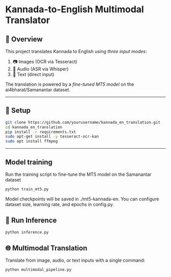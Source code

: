# Kannada-to-English Multimodal Translator

## 📌 Overview
This project translates Kannada to English using *three input modes*:
1. 📷 Images (OCR via Tesseract)
2. 🎤 Audio (ASR via Whisper)
3. 📝 Text (direct input)

The translation is powered by a *fine-tuned MT5 model* on the ai4bharat/Samanantar dataset.

---

## 🚀 Setup

```bash
git clone https://github.com/yourusername/kannada_en_translation.git
cd kannada_en_translation
pip install -r requirements.txt
sudo apt-get install -y tesseract-ocr-kan
sudo apt install ffmpeg
 ```
---

## Model training
Run the training script to fine-tune the MT5 model on the Samanantar dataset
```bash
python train_mt5.py
```
Model checkpoints will be saved in ./mt5-kannada-en.
You can configure dataset size, learning rate, and epochs in config.py.

## 🔮 Run Inference

```bash
python inference.py
```
## 🌐 Multimodal Translation
Translate from image, audio, or text inputs with a single command:
```bash
python multimodal_pipeline.py

